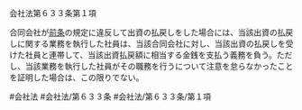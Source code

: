 会社法第６３３条第１項

合同会社が[前条](会社法＿＿＿＿第６３２条第１項)の規定に違反して出資の払戻しをした場合には、当該出資の払戻しに関する業務を執行した社員は、当該合同会社に対し、当該出資の払戻しを受けた社員と連帯して、当該出資払戻額に相当する金銭を支払う義務を負う。ただし、当該業務を執行した社員がその職務を行うについて注意を怠らなかったことを証明した場合は、この限りでない。

#会社法
#会社法/第６３３条
#会社法/第６３３条/第１項
